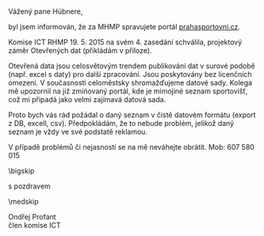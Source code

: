 ﻿---
prijemce: 
  role:     Bc. Zdeněk Hübner
  nazev:    oddělení sportu MHMP
  ulice:    Jungmannova 35
  PSC:      110 00
  mesto:    Praha 1
  DS:       
styl:       pirati-klub
vase:
  znacka:   
  den:
nase:
  znacka:   ZK Pha 71/2015
  misto:    Praha
vec:        Otevřená data
vyrizuje:   
  jmeno:    Ondřej Profant
  telefon:  +420 607 580 015
  mail:     ondrej.profat@praha.eu
---

Vážený pane Hübnere,

byl jsem informován, že za MHMP spravujete portál [prahasportovni.cz](http://www.prahasportovni.cz/). 

Komise ICT RHMP 19. 5. 2015 na svém 4. zasedání schválila, projektový záměr Otevřených dat (přikládám v příloze).

Otevřená data jsou celosvětovým trendem publikování dat v surové podobě (např. excel s daty) pro další zpracování. Jsou poskytovány bez licenčních omezení. V současnosti celoměstsky shromažďujeme datové sady. Kolega mě upozornil na již zmińovaný portál, kde je mimojiné seznam sportovišť, což mi připadá jako velmi zajímavá datová sada.

Proto bych vás rád požádal o daný seznam v čistě datovém formátu (export z DB, excell, csv). Předpokládám, že to nebude problém, jelikož daný seznam je vždy ve své podstatě reklamou.

V případě problémů či nejasností se na mě neváhejte obrátit. Mob: 607 580 015 

\bigskip

s pozdravem

\medskip

Ondřej Profant  
člen komise ICT
